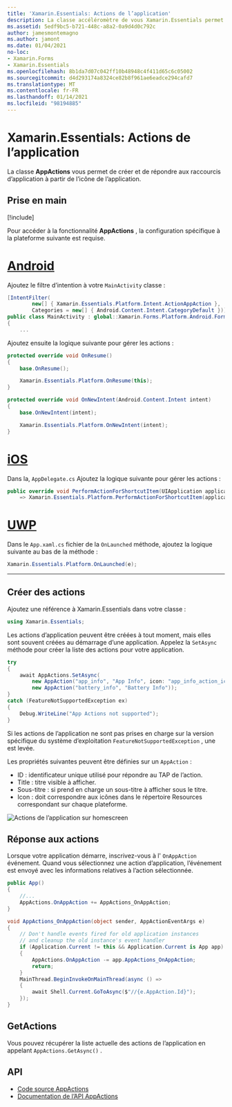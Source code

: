 ```yaml
---
title: 'Xamarin.Essentials: Actions de l’application'
description: La classe accéléromètre de vous Xamarin.Essentials permet de créer et de répondre aux raccourcis d’application à partir de l’icône de l’application.
ms.assetid: 5edf9bc5-b721-448c-a8a2-0a9d4d0c792c
author: jamesmontemagno
ms.author: jamont
ms.date: 01/04/2021
no-loc:
- Xamarin.Forms
- Xamarin.Essentials
ms.openlocfilehash: 8b1da7d07c042ff10b48948c4f411d65c6c05002
ms.sourcegitcommit: d4d293174a8324ce82b8f961ae6eadce294cafd7
ms.translationtype: MT
ms.contentlocale: fr-FR
ms.lasthandoff: 01/14/2021
ms.locfileid: "98194885"
---
```

# <a name="no-locxamarinessentials-app-actions"></a>Xamarin.Essentials: Actions de l’application

La classe **AppActions** vous permet de créer et de répondre aux raccourcis d’application à partir de l’icône de l’application.

## <a name="get-started"></a>Prise en main

[!include[](~/essentials/includes/get-started.md)]

Pour accéder à la fonctionnalité **AppActions** , la configuration spécifique à la plateforme suivante est requise.

# <a name="android"></a>[Android](#tab/android)

Ajoutez le filtre d’intention à votre `MainActivity` classe :

```csharp
[IntentFilter(
        new[] { Xamarin.Essentials.Platform.Intent.ActionAppAction },
        Categories = new[] { Android.Content.Intent.CategoryDefault })]
public class MainActivity : global::Xamarin.Forms.Platform.Android.FormsAppCompatActivity
{
    ...
```

Ajoutez ensuite la logique suivante pour gérer les actions :

```csharp
protected override void OnResume()
{
    base.OnResume();

    Xamarin.Essentials.Platform.OnResume(this);
}

protected override void OnNewIntent(Android.Content.Intent intent)
{
    base.OnNewIntent(intent);

    Xamarin.Essentials.Platform.OnNewIntent(intent);
}
```

# <a name="ios"></a>[iOS](#tab/ios)

Dans la, `AppDelegate.cs` Ajoutez la logique suivante pour gérer les actions :

```csharp
public override void PerformActionForShortcutItem(UIApplication application, UIApplicationShortcutItem shortcutItem, UIOperationHandler completionHandler)
    => Xamarin.Essentials.Platform.PerformActionForShortcutItem(application, shortcutItem, completionHandler);
```

# <a name="uwp"></a>[UWP](#tab/uwp)

Dans le `App.xaml.cs` fichier de la `OnLaunched` méthode, ajoutez la logique suivante au bas de la méthode :

```csharp
Xamarin.Essentials.Platform.OnLaunched(e);
```

-----

## <a name="create-actions"></a>Créer des actions

Ajoutez une référence à Xamarin.Essentials dans votre classe :

```csharp
using Xamarin.Essentials;
```
Les actions d’application peuvent être créées à tout moment, mais elles sont souvent créées au démarrage d’une application. Appelez la `SetAsync` méthode pour créer la liste des actions pour votre application.


```csharp
try
{
    await AppActions.SetAsync(
        new AppAction("app_info", "App Info", icon: "app_info_action_icon"),
        new AppAction("battery_info", "Battery Info"));
}
catch (FeatureNotSupportedException ex)
{
    Debug.WriteLine("App Actions not supported");
}
```

Si les actions de l’application ne sont pas prises en charge sur la version spécifique du système d’exploitation `FeatureNotSupportedException` , une est levée. 

Les propriétés suivantes peuvent être définies sur un `AppAction` :

* ID : identificateur unique utilisé pour répondre au TAP de l’action.
* Title : titre visible à afficher.
* Sous-titre : si prend en charge un sous-titre à afficher sous le titre.
* Icon : doit correspondre aux icônes dans le répertoire Resources correspondant sur chaque plateforme.

![Actions de l’application sur homescreen](images/appactions.png)

## <a name="responding-to-actions"></a>Réponse aux actions

Lorsque votre application démarre, inscrivez-vous à l' `OnAppAction` événement. Quand vous sélectionnez une action d’application, l’événement est envoyé avec les informations relatives à l’action sélectionnée.

```csharp
public App()
{
    //...
    AppActions.OnAppAction += AppActions_OnAppAction;
}

void AppActions_OnAppAction(object sender, AppActionEventArgs e)
{
    // Don't handle events fired for old application instances
    // and cleanup the old instance's event handler
    if (Application.Current != this && Application.Current is App app)
    {
        AppActions.OnAppAction -= app.AppActions_OnAppAction;
        return;
    }
    MainThread.BeginInvokeOnMainThread(async () =>
    {
        await Shell.Current.GoToAsync($"//{e.AppAction.Id}");
    });
}
```

## <a name="getactions"></a>GetActions
Vous pouvez récupérer la liste actuelle des actions de l’application en appelant `AppActions.GetAsync()` .

## <a name="api"></a>API

- [Code source AppActions](https://github.com/xamarin/Essentials/tree/main/Xamarin.Essentials/AppActions)
- [Documentation de l’API AppActions](xref:Xamarin.Essentials.AppActions)
